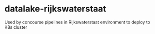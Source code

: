 # datalake-rijkswaterstaat

Used by concourse pipelines in Rijkswaterstaat environment to deploy to K8s cluster
